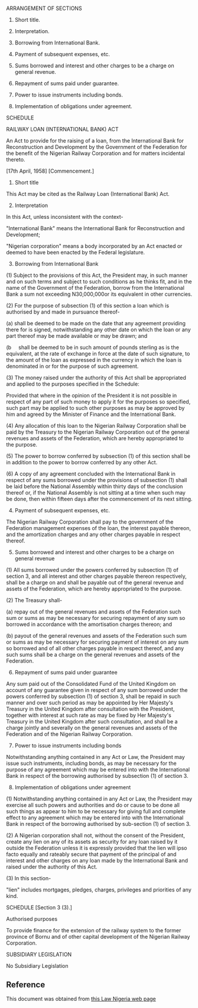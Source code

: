 # 

ARRANGEMENT OF SECTIONS

1. Short title.

2. Interpretation.

3. Borrowing from International Bank.

4. Payment of subsequent expenses, etc.

5. Sums borrowed and interest and other charges to be a charge on general revenue.

6. Repayment of sums paid under guarantee.

7. Power to issue instruments including bonds.

8. Implementation of obligations under agreement.

SCHEDULE

RAILWAY LOAN (INTERNATIONAL BANK) ACT

An Act to provide for the raising of a loan, from the International Bank for Reconstruction and Development by the Government of the Federation for the benefit of the Nigerian Railway Corporation and for matters incidental thereto.

[17th April, 1958] [Commencement.]

1. Short title

This Act may be cited as the Railway Loan (International Bank) Act.

2. Interpretation

In this Act, unless inconsistent with the context-

"International Bank" means the International Bank for Reconstruction and Development;

"Nigerian corporation" means a body incorporated by an Act enacted or deemed to have been enacted by the Federal legislature.

3. Borrowing from International Bank

(1) Subject to the provisions of this Act, the President may, in such manner and on such terms and subject to such conditions as he thinks fit, and in the name of the Government of the Federation, borrow from the International Bank a sum not exceeding N30,000,000or its equivalent in other currencies.

(2) For the purpose of subsection (1) of this section a loan which is authorised by and made in pursuance thereof-

(a) shall be deemed to be made on the date that any agreement providing there for is signed, notwithstanding any other date on which the loan or any part thereof may be made available or may be drawn; and

(b     shall be deemed to be in such amount of pounds sterling as is the equivalent, at the rate of exchange in force at the date of such signature, to the amount of the loan as expressed in the currency in which the loan is denominated in or for the purpose of such agreement.

(3) The money raised under the authority of this Act shall be appropriated and applied to the purposes specified in the Schedule:

Provided that where in the opinion of the President it is not possible in respect of any part of such money to apply it for the purposes so specified, such part may be applied to such other purposes as may be approved by him and agreed by the Minister of Finance and the International Bank.

(4) Any allocation of this loan to the Nigerian Railway Corporation shall be paid by the Treasury to the Nigerian Railway Corporation out of the general revenues and assets of the Federation, which are hereby appropriated to the purpose.

(5) The power to borrow conferred by subsection (1) of this section shall be in addition to the power to borrow conferred by any other Act.

(6) A copy of any agreement concluded with the International Bank in respect of any sums borrowed under the provisions of subsection (1) shall be laid before the National Assembly within thirty days of the conclusion thereof or, if the National Assembly is not sitting at a time when such may be done, then within fifteen days after the commencement of its next sitting.

4. Payment of subsequent expenses, etc.

The Nigerian Railway Corporation shall pay to the government of the Federation management expenses of the loan, the interest payable thereon, and the amortization charges and any other charges payable in respect thereof.

5. Sums borrowed and interest and other charges to be a charge on general revenue

(1) All sums borrowed under the powers conferred by subsection (1) of section 3, and all interest and other charges payable thereon respectively, shall be a charge on and shall be payable out of the general revenue and assets of the Federation, which are hereby appropriated to the purpose.

(2) The Treasury shall-

(a) repay out of the general revenues and assets of the Federation such sum or sums as may be necessary for securing repayment of any sum so borrowed in accordance with the amortisation charges thereon; and

(b) payout of the general revenues and assets of the Federation such sum or sums as may be necessary for securing payment of interest on any sum so borrowed and of all other charges payable in respect thereof, and any such sums shall be a charge on the general revenues and assets of the Federation.

6. Repayment of sums paid under guarantee

Any sum paid out of the Consolidated Fund of the United Kingdom on account of any guarantee given in respect of any sum borrowed under the powers conferred by subsection (1) of section 3, shall be repaid in such manner and over such period as may be appointed by Her Majesty's Treasury in the United Kingdom after consultation with the President, together with interest at such rate as may be fixed by Her Majesty's Treasury in the United Kingdom after such consultation, and shall be a charge jointly and severally on the general revenues and assets of the Federation and of the Nigerian Railway Corporation.

7. Power to issue instruments including bonds

Notwithstanding anything contained in any Act or Law, the President may issue such instruments, including bonds, as may be necessary for the purpose of any agreement which may be entered into with the International Bank in respect of the borrowing authorised by subsection (1) of section 3.

8. Implementation of obligations under agreement

(1) Notwithstanding anything contained in any Act or Law, the President may exercise all such powers and authorities and do or cause to be done all such things as appear to him to be necessary for giving full and complete effect to any agreement which may be entered into with the International Bank in respect of the borrowing authorised by sub-section (1) of section 3.

(2) A Nigerian corporation shall not, without the consent of the President, create any lien on any of its assets as security for any loan raised by it outside the Federation unless it is expressly provided that the lien will ipso facto equally and rateably secure that payment of the principal of and interest and other charges on any loan made by the International Bank and raised under the authority of this Act.

(3) In this section-

"lien" includes mortgages, pledges, charges, privileges and priorities of any kind.

SCHEDULE [Section 3 (3).]

Authorised purposes

To provide finance for the extension of the railway system to the former province of Bornu and of other capital development of the Nigerian Railway Corporation.

SUBSIDIARY LEGISLATION

No Subsidiary Legislation

## Reference

This document was obtained from [this Law Nigeria web page](http://www.lawnigeria.com/LFN/R/Railway-Loan-%28International-Bank%29Act.php)
